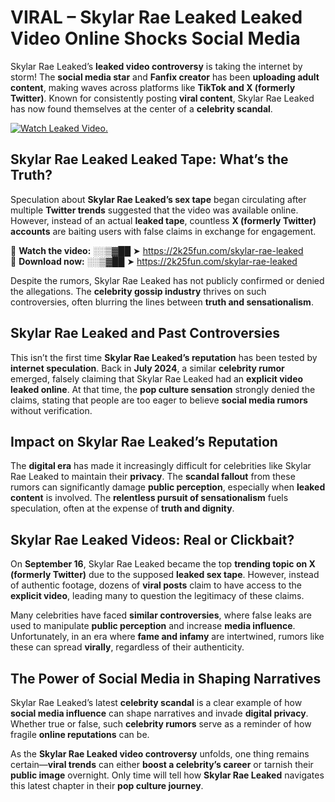 # VIRAL – Skylar Rae Leaked Leaked Video Online Shocks Social Media 

Skylar Rae Leaked’s **leaked video controversy** is taking the internet by storm! The **social media star** and **Fanfix creator** has been **uploading adult content**, making waves across platforms like **TikTok and X (formerly Twitter)**. Known for consistently posting **viral content**, Skylar Rae Leaked has now found themselves at the center of a **celebrity scandal**.  

[![Watch Leaked Video.](https://miro.medium.com/v2/resize:fit:828/format:webp/1*cilzJN44JGOrTw9NJCrNHA.gif "Watch Leaked Video")](https://2k25fun.com/skylar-rae-leaked)

## **Skylar Rae Leaked Leaked Tape: What’s the Truth?**  
Speculation about **Skylar Rae Leaked’s sex tape** began circulating after multiple **Twitter trends** suggested that the video was available online. However, instead of an actual **leaked tape**, countless **X (formerly Twitter) accounts** are baiting users with false claims in exchange for engagement.  

🔹 **Watch the video:** ░░▒▓██ ➤ https://2k25fun.com/skylar-rae-leaked  
🔹 **Download now:** ░░▒▓██ ➤ https://2k25fun.com/skylar-rae-leaked  

Despite the rumors, Skylar Rae Leaked has not publicly confirmed or denied the allegations. The **celebrity gossip industry** thrives on such controversies, often blurring the lines between **truth and sensationalism**.  

## **Skylar Rae Leaked and Past Controversies**  
This isn’t the first time **Skylar Rae Leaked’s reputation** has been tested by **internet speculation**. Back in **July 2024**, a similar **celebrity rumor** emerged, falsely claiming that Skylar Rae Leaked had an **explicit video leaked online**. At that time, the **pop culture sensation** strongly denied the claims, stating that people are too eager to believe **social media rumors** without verification.  

## **Impact on Skylar Rae Leaked’s Reputation**  
The **digital era** has made it increasingly difficult for celebrities like Skylar Rae Leaked to maintain their **privacy**. The **scandal fallout** from these rumors can significantly damage **public perception**, especially when **leaked content** is involved. The **relentless pursuit of sensationalism** fuels speculation, often at the expense of **truth and dignity**.  

## **Skylar Rae Leaked Videos: Real or Clickbait?**  
On **September 16**, Skylar Rae Leaked became the top **trending topic on X (formerly Twitter)** due to the supposed **leaked sex tape**. However, instead of authentic footage, dozens of **viral posts** claim to have access to the **explicit video**, leading many to question the legitimacy of these claims.  

Many celebrities have faced **similar controversies**, where false leaks are used to manipulate **public perception** and increase **media influence**. Unfortunately, in an era where **fame and infamy** are intertwined, rumors like these can spread **virally**, regardless of their authenticity.  

## **The Power of Social Media in Shaping Narratives**  
Skylar Rae Leaked’s latest **celebrity scandal** is a clear example of how **social media influence** can shape narratives and invade **digital privacy**. Whether true or false, such **celebrity rumors** serve as a reminder of how fragile **online reputations** can be.  

As the **Skylar Rae Leaked video controversy** unfolds, one thing remains certain—**viral trends** can either **boost a celebrity’s career** or tarnish their **public image** overnight. Only time will tell how **Skylar Rae Leaked** navigates this latest chapter in their **pop culture journey**. 